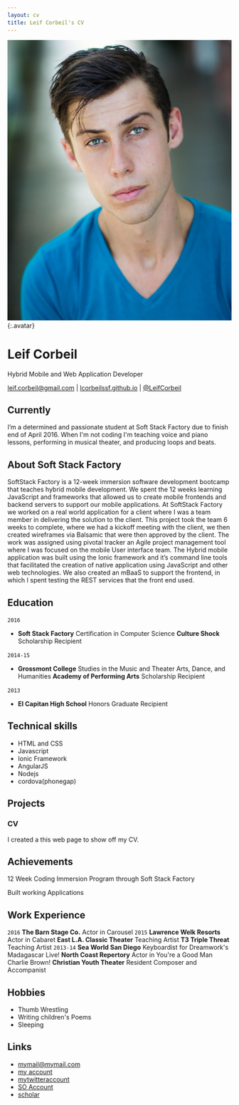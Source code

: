 ```yaml
---
layout: cv
title: Leif Corbeil's CV
---
```


![Leif](./media/LeifsHeadshot.jpg){:.avatar}

# Leif Corbeil
Hybrid Mobile and Web Application Developer

<div id="webaddress">
<a href="mailto:">leif.corbeil@gmail.com</a>
|
<i class="fa fa-github"></i> <a href="http://github.com/">lcorbeilssf.github.io</a>
|
<i class="fa fa-twitter"></i> <a href="http://twitter.com/">@LeifCorbeil</a>
</div>


## Currently

I’m a determined and passionate student at Soft Stack Factory due to finish end of April 2016.  When I'm not coding I'm teaching voice and piano lessons, performing in musical theater, and producing loops and beats.

## About Soft Stack Factory

SoftStack Factory is a 12-week immersion software development bootcamp that teaches hybrid mobile development. We spent the 12 weeks learning JavaScript and frameworks that allowed us to create mobile frontends and backend servers to support our mobile applications.
At SoftStack Factory we worked on a real world application for a client where I was a team member in delivering the solution to the client. This project took the team 6 weeks to complete, where we had a kickoff meeting with the client, we then created wireframes via Balsamic that were then approved by the client. The work was assigned using pivotal tracker an Agile project management tool where I was focused on the mobile User interface team. The Hybrid mobile application was built using the Ionic framework and it’s command line tools that facilitated the creation of native application using JavaScript and other web technologies. We also created an mBaaS to support the frontend, in which I spent testing the REST services that the front end used.

## Education

`2016`
* __Soft Stack Factory__ Certification in Computer Science 
         __Culture Shock__ Scholarship Recipient

`2014-15`
* __Grossmont College__ Studies in the Music and Theater Arts, Dance, and Humanities
        __Academy of Performing Arts__ Scholarship Recipient

`2013`
* __El Capitan High School__ Honors Graduate Recipient


## Technical skills

* HTML and CSS
* Javascript
* Ionic Framework
* AngularJS
* Nodejs
* cordova(phonegap)


## Projects

### CV

I created a this web page to show off my CV.  

## Achievements

12 Week Coding Immersion Program through Soft Stack Factory

Built working Applications

## Work Experience

`2016`
__The Barn Stage Co.__ Actor in Carousel
`2015`
__Lawrence Welk Resorts__ Actor in Cabaret
__East L.A. Classic Theater__ Teaching Artist
__T3 Triple Threat__ Teaching Artist
`2013-14`
__Sea World San Diego__ Keyboardist for Dreamwork's Madagascar Live!
__North Coast Repertory__ Actor in You're a Good Man Charlie Brown!
__Christian Youth Theater__ Resident Composer and Accompanist

## Hobbies

* Thumb Wrestling
* Writing children's Poems 
* Sleeping

## Links

* <i class="fa fa-envelope"></i> <a href="mailto:">mymail@mymail.com</a><br />
* <i class="fa fa-github"></i> <a href="http://github.com/">my account</a><br />
* <i class="fa fa-twitter"></i> <a href="http://twitter.com/">mytwitteraccount</a><br />
* <i class="fa fa-stack-overflow"></i> <a href="http://stackoverflow.com/">SO Account</a>
* <i class="fa fa-google"></i> <a href="http://scholar.google.com/">scholar</a>
